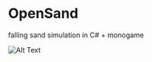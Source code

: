 # OpenSand
falling sand simulation in C# + monogame

![Alt Text](https://codeforfood.io/static/media/fallingsand.b87f4e57.gif)
